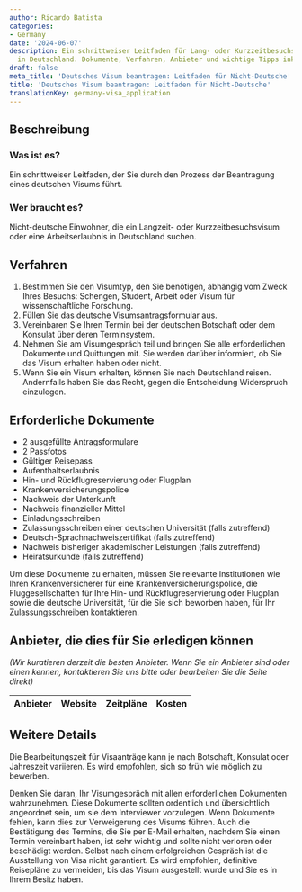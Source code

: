 ```yaml
---
author: Ricardo Batista
categories:
- Germany
date: '2024-06-07'
description: Ein schrittweiser Leitfaden für Lang- oder Kurzzeitbesuchsvisum, Arbeitserlaubnis
  in Deutschland. Dokumente, Verfahren, Anbieter und wichtige Tipps inklusive.
draft: false
meta_title: 'Deutsches Visum beantragen: Leitfaden für Nicht-Deutsche'
title: 'Deutsches Visum beantragen: Leitfaden für Nicht-Deutsche'
translationKey: germany-visa_application
---
```



## Beschreibung
### Was ist es?
Ein schrittweiser Leitfaden, der Sie durch den Prozess der Beantragung eines deutschen Visums führt.

### Wer braucht es?
Nicht-deutsche Einwohner, die ein Langzeit- oder Kurzzeitbesuchsvisum oder eine Arbeitserlaubnis in Deutschland suchen.

## Verfahren
1. Bestimmen Sie den Visumtyp, den Sie benötigen, abhängig vom Zweck Ihres Besuchs: Schengen, Student, Arbeit oder Visum für wissenschaftliche Forschung.
2. Füllen Sie das deutsche Visumsantragsformular aus.
3. Vereinbaren Sie Ihren Termin bei der deutschen Botschaft oder dem Konsulat über deren Terminsystem.
4. Nehmen Sie am Visumgespräch teil und bringen Sie alle erforderlichen Dokumente und Quittungen mit. Sie werden darüber informiert, ob Sie das Visum erhalten haben oder nicht.
5. Wenn Sie ein Visum erhalten, können Sie nach Deutschland reisen. Andernfalls haben Sie das Recht, gegen die Entscheidung Widerspruch einzulegen.

## Erforderliche Dokumente
- 2 ausgefüllte Antragsformulare
- 2 Passfotos
- Gültiger Reisepass
- Aufenthaltserlaubnis
- Hin- und Rückflugreservierung oder Flugplan
- Krankenversicherungspolice
- Nachweis der Unterkunft
- Nachweis finanzieller Mittel
- Einladungsschreiben
- Zulassungsschreiben einer deutschen Universität (falls zutreffend)
- Deutsch-Sprachnachweiszertifikat (falls zutreffend)
- Nachweis bisheriger akademischer Leistungen (falls zutreffend)
- Heiratsurkunde (falls zutreffend)

Um diese Dokumente zu erhalten, müssen Sie relevante Institutionen wie Ihren Krankenversicherer für eine Krankenversicherungspolice, die Fluggesellschaften für Ihre Hin- und Rückflugreservierung oder Flugplan sowie die deutsche Universität, für die Sie sich beworben haben, für Ihr Zulassungsschreiben kontaktieren.

## Anbieter, die dies für Sie erledigen können

_(Wir kuratieren derzeit die besten Anbieter. Wenn Sie ein Anbieter sind oder einen kennen, kontaktieren Sie uns bitte oder bearbeiten Sie die Seite direkt)_

| Anbieter | Website | Zeitpläne | Kosten |
| --------------- | --------------- | :-------------: | :-------------: |

## Weitere Details
Die Bearbeitungszeit für Visaanträge kann je nach Botschaft, Konsulat oder Jahreszeit variieren. Es wird empfohlen, sich so früh wie möglich zu bewerben.

Denken Sie daran, Ihr Visumgespräch mit allen erforderlichen Dokumenten wahrzunehmen. Diese Dokumente sollten ordentlich und übersichtlich angeordnet sein, um sie dem Interviewer vorzulegen. Wenn Dokumente fehlen, kann dies zur Verweigerung des Visums führen. Auch die Bestätigung des Termins, die Sie per E-Mail erhalten, nachdem Sie einen Termin vereinbart haben, ist sehr wichtig und sollte nicht verloren oder beschädigt werden. Selbst nach einem erfolgreichen Gespräch ist die Ausstellung von Visa nicht garantiert. Es wird empfohlen, definitive Reisepläne zu vermeiden, bis das Visum ausgestellt wurde und Sie es in Ihrem Besitz haben.